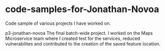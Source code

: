 # code-samples-for-Jonathan-Novoa
Code sample of various projects I have worked on. 

p3-jonathan-novoa
The final batch-wide project. I worked on the Maps Microservice team where I created test for the services, reduced vulnerabilites and contributed to the creation of the saved feature location. 

